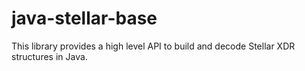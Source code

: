# java-stellar-base

This library provides a high level API to build and decode Stellar XDR structures in Java.
